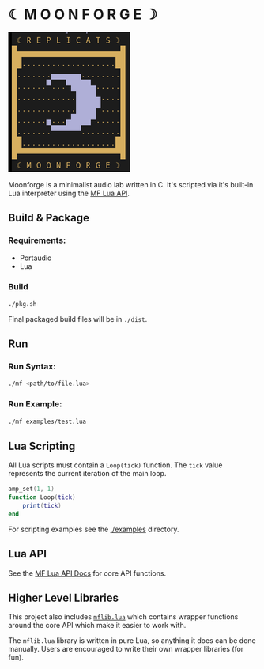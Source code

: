 # ☾ M O O N F O R G E ☽
![mf_logo](doc/mf.png)

Moonforge is a minimalist audio lab written in C. It's scripted via it's built-in Lua interpreter using the [MF Lua API](doc/API.md). 

## Build & Package
### Requirements:
- Portaudio
- Lua

### Build
```bash
./pkg.sh
```

Final packaged build files will be in `./dist`.

## Run

### Run Syntax:
```bash
./mf <path/to/file.lua>
```

### Run Example:
```bash
./mf examples/test.lua
```

## Lua Scripting
All Lua scripts must contain a `Loop(tick)` function. The `tick` value represents the current iteration of the main loop. 

```lua
amp_set(1, 1)
function Loop(tick)
    print(tick)
end
```

For scripting examples see the [./examples](examples) directory.

## Lua API
See the [MF Lua API Docs](doc/API.md) for core API functions.

## Higher Level Libraries
This project also includes [`mflib.lua`](lua_include/mflib.lua) which contains wrapper functions around the core API which make it easier to work with. 

The `mflib.lua` library is written in pure Lua, so anything it does can be done manually. Users are encouraged to write their own wrapper libraries (for fun). 
